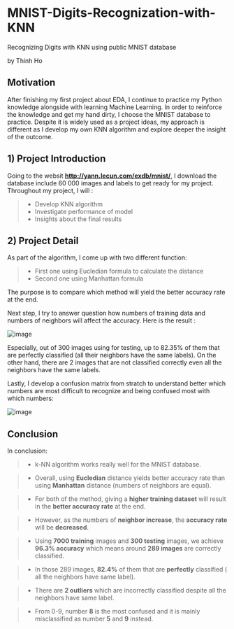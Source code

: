 # MNIST-Digits-Recognization-with-KNN

Recognizing Digits with KNN using public MNIST database 

by Thinh Ho

## Motivation
After finishing my first project about EDA, I continue to practice my Python knowledge alongside with learning Machine Learning. In order to reinforce the knowledge and get my hand dirty, I choose the MNIST database to practice. Despite it is widely used as a project ideas, my approach is different as I develop my own KNN algorithm and explore deeper the insight of the outcome. 

## 1) Project Introduction
Going to the websit **http://yann.lecun.com/exdb/mnist/**, I download the database include 60 000 images and labels to get ready for my project. Throughout my project, I will :

> - Develop KNN algorithm
> - Investigate performance of model
> - Insights about the final results

## 2) Project Detail
As part of the algorithm, I come up with two different function:
> - First one using Eucledian formula to calculate the distance
> - Second one using Manhattan formula

The purpose is to compare which method will yield the better accuracy rate at the end.

Next step, I try to answer question how numbers of training data and numbers of neighbors will affect the accuracy. Here is the result :

![image](https://user-images.githubusercontent.com/80074386/154861582-ee2860e3-45d9-4b96-95a4-62aae7a09c74.png)

Especially, out of 300 images using for testing, up to 82.35% of them that are perfectly classified (all their neighbors have the same labels). On the other hand, there are 2 images that are not classified correctly even all the neighbors have the same labels.

Lastly, I develop a confusion matrix from stratch to understand better which numbers are most difficult to recognize and being confused most with which numbers:

![image](https://user-images.githubusercontent.com/80074386/154861736-bc4424b6-7d41-4cd0-a87a-e0171f16b8a3.png)

## Conclusion

In conclusion:

> - k-NN algorithm works really well for the MNIST database.

> - Overall, using **Eucledian** distance yields better accuracy rate than using **Manhattan** distance (numbers of neighbors are equal).

> - For both of the method, giving a **higher training dataset** will result in the **better accuracy rate** at the end.

> - However, as the numbers of **neighbor increase**, the **accuracy rate** will be **decreased**. 

> - Using **7000 training** images and **300 testing** images, we achieve **96.3% accuracy** which means around **289 images** are correctly classified.

> - In those 289 images, **82.4%** of them that are **perfectly** classified ( all the neighbors have same label).

> - There are **2 outliers** which are incorrectly classified despite all the neighbors have same label.

> - From 0-9, number **8** is the most confused and it is mainly misclassified as number **5** and **9** instead.
